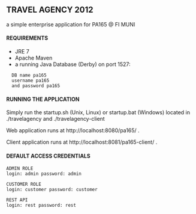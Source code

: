## TRAVEL AGENCY 2012 ##

a simple enterprise application for PA165 @ FI MUNI


#### REQUIREMENTS ####

- JRE 7
- Apache Maven
- a running Java Database (Derby) on port 1527: 
```  
  DB name pa165
  username pa165    
  and password pa165
```



#### RUNNING THE APPLICATION ####


Simply run the startup.sh (Unix, Linux) or startup.bat (Windows)
located in ./travelagency and ./travelagency-client 


Web application runs at http://localhost:8080/pa165/ .


Client application runs at http://localhost:8081/pa165-client/ .



#### DEFAULT ACCESS CREDENTIALS ####

```
ADMIN ROLE
login: admin password: admin
```
```
CUSTOMER ROLE
login: customer password: customer
```
```
REST API
login: rest password: rest
```






